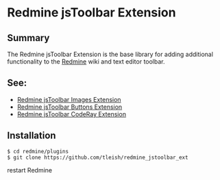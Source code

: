 # Redmine jsToolbar Extension

## Summary

The Redmine jsToolbar Extension is the base library for adding additional functionality to the [Redmine](http://www.redmine.org/) wiki and text editor toolbar.  

## See:

* [Redmine jsToolbar Images Extension](https://github.com/tleish/redmine_jstoolbar_ext_images)
* [Redmine jsToolbar Buttons Extension](https://github.com/tleish/redmine_jstoolbar_ext_buttons)
* [Redmine jsToolbar CodeRay Extension](https://github.com/tleish/redmine_jstoolbar_ext_coderay)


## Installation

```
$ cd redmine/plugins
$ git clone https://github.com/tleish/redmine_jstoolbar_ext
```

restart Redmine